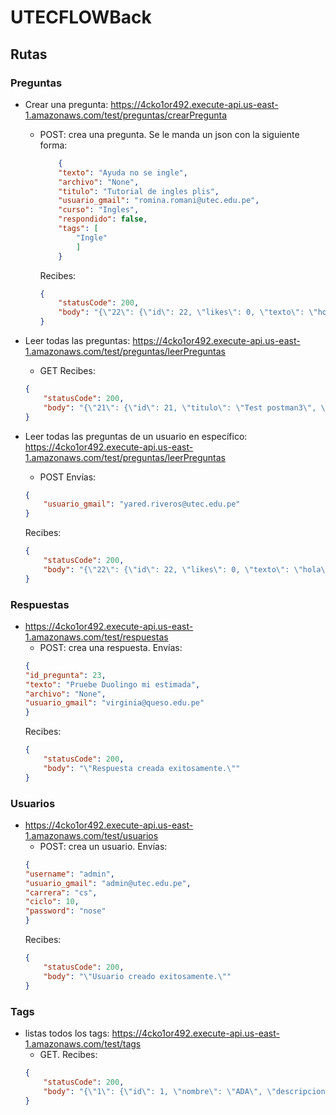 # UTECFLOWBack

## Rutas

### Preguntas

- Crear una pregunta: https://4cko1or492.execute-api.us-east-1.amazonaws.com/test/preguntas/crearPregunta
    - POST: crea una pregunta. Se le manda un json con la siguiente forma:
        ```json
            {
            "texto": "Ayuda no se ingle",
            "archivo": "None",
            "titulo": "Tutorial de ingles plis",
            "usuario_gmail": "romina.romani@utec.edu.pe",
            "curso": "Ingles",
            "respondido": false,
            "tags": [
                "Ingle"
                ]
            }
        ```
        Recibes:
        ```json
        {
            "statusCode": 200,
            "body": "{\"22\": {\"id\": 22, \"likes\": 0, \"texto\": \"hola\", \"archivo\": null, \"usuario_gmail\": \"yared.riveros@utec.edu.pe\", \"titulo\": \"otro\", \"curso\": \"ADA\", \"respondido\": false}}"
        }

- Leer todas las preguntas: https://4cko1or492.execute-api.us-east-1.amazonaws.com/test/preguntas/leerPreguntas
    - GET
    Recibes:
    ```json
    {
        "statusCode": 200,
        "body": "{\"21\": {\"id\": 21, \"titulo\": \"Test postman3\", \"curso\": \"Test2\", \"respondido\": false, \"likes\": 0, \"texto\": \"hola\", \"archivo\": null, \"usuario_gmail\": \"sofiyin@patata.edu.pe\"}, \"22\": {\"id\": 22, \"titulo\": \"otro\", \"curso\": \"ADA\", \"respondido\": false, \"likes\": 0, \"texto\": \"hola\", \"archivo\": null, \"usuario_gmail\": \"yared.riveros@utec.edu.pe\"}, \"23\": {\"id\": 23, \"titulo\": \"Tutorial de ingles plis\", \"curso\": \"Ingles\", \"respondido\": false, \"likes\": 0, \"texto\": \"Ayuda no se ingle\", \"archivo\": null, \"usuario_gmail\": \"romina.romani@utec.edu.pe\"}}"
    }
    ```

- Leer todas las preguntas de un usuario en específico: https://4cko1or492.execute-api.us-east-1.amazonaws.com/test/preguntas/leerPreguntas
    - POST
    Envías:
    ```json
    {
        "usuario_gmail": "yared.riveros@utec.edu.pe"
    }
    ```
    Recibes:
    ```json
    {
        "statusCode": 200,
        "body": "{\"22\": {\"id\": 22, \"likes\": 0, \"texto\": \"hola\", \"archivo\": null, \"usuario_gmail\": \"yared.riveros@utec.edu.pe\", \"titulo\": \"otro\", \"curso\": \"ADA\", \"respondido\": false}}"
    }
    ```

### Respuestas

- https://4cko1or492.execute-api.us-east-1.amazonaws.com/test/respuestas
    - POST: crea una respuesta.
    Envías:
    ```json
    {
    "id_pregunta": 23,
    "texto": "Pruebe Duolingo mi estimada",
    "archivo": "None",
    "usuario_gmail": "virginia@queso.edu.pe"
    }
    ```
    Recibes:
    ```json
    {
        "statusCode": 200,
        "body": "\"Respuesta creada exitosamente.\""
    }
    ```

### Usuarios

- https://4cko1or492.execute-api.us-east-1.amazonaws.com/test/usuarios
    - POST: crea un usuario.
    Envías:
    ```json
    {
    "username": "admin",
    "usuario_gmail": "admin@utec.edu.pe",
    "carrera": "cs",
    "ciclo": 10,
    "password": "nose"
    }
    ```
    Recibes:
    ```json
    {
        "statusCode": 200,
        "body": "\"Usuario creado exitosamente.\""
    }
    ```

### Tags

- listas todos los tags: https://4cko1or492.execute-api.us-east-1.amazonaws.com/test/tags
    - GET.
    Recibes:
    ```json
    {
        "statusCode": 200,
        "body": "{\"1\": {\"id\": 1, \"nombre\": \"ADA\", \"descripcion\": \"Se ense\ña a analizar y dise\ñar algoritmos, y mejoramiento de su complejidad\"}, \"2\": {\"id\": 2, \"nombre\": \"TEO\", \"descripcion\": \"Se ense\ñan los principios de la computacion como automatas\"}, \"3\": {\"id\": 3, \"nombre\": \"AED\", \"descripcion\": \"Se ense\ñan los tipos de estructuras de datos y su funcionamiento\"}, \"4\": {\"id\": 4, \"nombre\": \"Arquitectura\", \"descripcion\": \"Se ense\ña a dise\ñar componentes de un microprocesador\"}, \"5\": {\"id\": 5, \"nombre\": \"Progra 1\", \"descripcion\": \"Se ense\ña a programar en python\"}, \"6\": {\"id\": 6, \"nombre\": \"Progra 2\", \"descripcion\": \"Se ense\ña a programar C++\"}, \"7\": {\"id\": 7, \"nombre\": \"Intro a Computacion cuantica\", \"descripcion\": \"Se ense\ñan los principios de la cuantica\"}, \"8\": {\"id\": 8, \"nombre\": \"Ing. Software\", \"descripcion\": \"Se ense\ña como planear un proyecto, su ejecucion y su mantenimiento\"}, \"9\": {\"id\": 9, \"nombre\": \"Machine learning\", \"descripcion\": \"Se ense\ña cual es el funcionamiento y presicion de los modelos existentes\"}, \"10\": {\"id\": 10, \"nombre\": \"DBP\", \"descripcion\": \"Se ense\ña a dise\ñar y crear paginas web y aplicaciones mobiles, y subirlo a la nube para su ejecucion\"}, \"11\": {\"id\": 11, \"nombre\": \"Test\", \"descripcion\": null}, \"12\": {\"id\": 12, \"nombre\": \"Ingle\", \"descripcion\": null}}"
    }
    ```